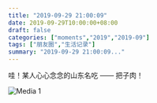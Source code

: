 ```yaml
---
title: "2019-09-29 21:00:09"
date: 2019-09-29T10:00:00+08:00
draft: false
categories: ["moments","2019","2019-09"]
tags: ["朋友圈","生活记录"]
summary: "2019-09-29 21:00:09..."
---
```


哇！某人心心念念的山东名吃 —— 把子肉！

![Media 1](/Moments/photos/2019-09-29/201909292100090.jpg)

